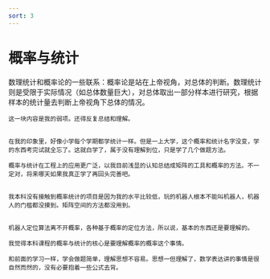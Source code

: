 ```yaml
---
sort: 3
---
```

# 概率与统计


数理统计和概率论的一些联系：概率论是站在上帝视角，对总体的判断。数理统计则是受限于实际情况（如总体数量巨大），对总体取出一部分样本进行研究，根据样本的统计量去判断上帝视角下总体的情况。



```note
这一块内容是我的弱项。还得反复总结和理解。


在我的印象里，好像小学每个学期都学统计一样。但是一上大学，这个概率和统计名字没变，学的东西考完试就全忘了。这就白学了，属于没有理解到位，只是学了几个做题方法。

概率与统计在工程上的应用更广泛，以我目前浅显的认知总结成矩阵的工具和概率的方法。不一定对，将来哪天如果我真正学了再回头完善吧。


我本科没有接触到概率统计的项目是因为我的水平比较低，玩的机器人根本不能叫机器人，机器人的门槛都没摸到。矩阵空间的方法都没用到。


机器人定位算法离不开概率，各种基于概率的定位方法，所以说，基本的东西还是要理解的。

我觉得本科课程的概率与统计的核心是要理解概率的概率这个事情。

和前面的学习一样，学会做题简单，理解思想不容易。思想一但理解了，数学表达讲的事情是很自然而然的，没有必要抱着一些公式去背。
```

